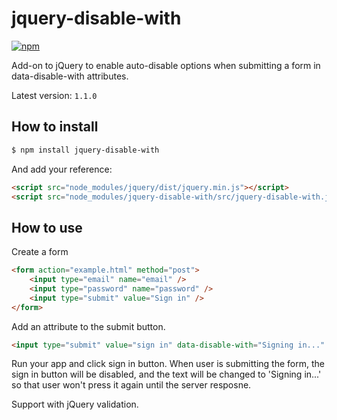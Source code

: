 # jquery-disable-with

[![npm](https://img.shields.io/npm/v/jquery-disable-with.svg?style=flat)](https://www.npmjs.com/package/jquery-disable-with)

Add-on to jQuery to enable auto-disable options when submitting a form in data-disable-with attributes.

Latest version: `1.1.0`

## How to install

```bash
$ npm install jquery-disable-with
```

And add your reference:

```html
<script src="node_modules/jquery/dist/jquery.min.js"></script>
<script src="node_modules/jquery-disable-with/src/jquery-disable-with.js"></script>
```

## How to use

Create a form

```html
<form action="example.html" method="post">
    <input type="email" name="email" />
    <input type="password" name="password" />
    <input type="submit" value="Sign in" />
</form>
```

Add an attribute to the submit button.

```html
<input type="submit" value="sign in" data-disable-with="Signing in..." />
```

Run your app and click sign in button. When user is submitting the form, the sign in button will be disabled, and the text will be changed to 'Signing in...' so that user won't press it again until the server resposne.

Support with jQuery validation.
